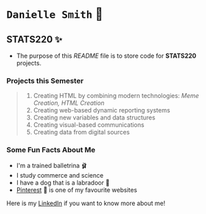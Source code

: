 # `Danielle Smith` 🌺

## STATS220 ✨
* The purpose of this *README* file is to store code for **STATS220** projects. 

### Projects this Semester 
> 1. Creating HTML by combining modern technologies:
     _Meme Creation, HTML Creation_
> 2. Creating web-based dynamic reporting systems
> 3. Creating new variables and data structures
> 4. Creating visual-based communications
> 5. Creating data from digital sources

### Some Fun Facts About Me 
* I'm a trained balletrina 🩰
* I study commerce and science 
* I have a dog that is a labradoor 🦮
* [Pinterest](https://www.pinterest.nz/) 👗 is one of my favourite websites 

Here is my [LinkedIn](https://www.linkedin.com/in/danielle-smith-1158991b8/) if you want to know more about me!




